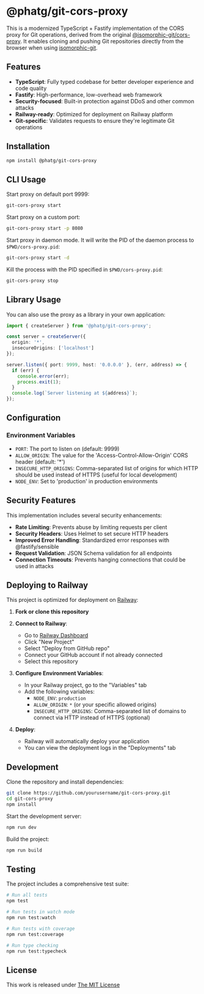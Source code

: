 # @phatg/git-cors-proxy

This is a modernized TypeScript + Fastify implementation of the CORS proxy for Git operations, derived from the original [@isomorphic-git/cors-proxy](https://github.com/isomorphic-git/cors-proxy). It enables cloning and pushing Git repositories directly from the browser when using [isomorphic-git](https://isomorphic-git.org).

## Features

- **TypeScript**: Fully typed codebase for better developer experience and code quality
- **Fastify**: High-performance, low-overhead web framework
- **Security-focused**: Built-in protection against DDoS and other common attacks
- **Railway-ready**: Optimized for deployment on Railway platform
- **Git-specific**: Validates requests to ensure they're legitimate Git operations

## Installation

```sh
npm install @phatg/git-cors-proxy
```

## CLI Usage

Start proxy on default port 9999:

```sh
git-cors-proxy start
```

Start proxy on a custom port:

```sh
git-cors-proxy start -p 8080
```

Start proxy in daemon mode. It will write the PID of the daemon process to `$PWD/cors-proxy.pid`:

```sh
git-cors-proxy start -d
```

Kill the process with the PID specified in `$PWD/cors-proxy.pid`:

```sh
git-cors-proxy stop
```

## Library Usage

You can also use the proxy as a library in your own application:

```typescript
import { createServer } from '@phatg/git-cors-proxy';

const server = createServer({
  origin: '*',
  insecureOrigins: ['localhost']
});

server.listen({ port: 9999, host: '0.0.0.0' }, (err, address) => {
  if (err) {
    console.error(err);
    process.exit(1);
  }
  console.log(`Server listening at ${address}`);
});
```

## Configuration

### Environment Variables

- `PORT`: The port to listen on (default: 9999)
- `ALLOW_ORIGIN`: The value for the 'Access-Control-Allow-Origin' CORS header (default: '*')
- `INSECURE_HTTP_ORIGINS`: Comma-separated list of origins for which HTTP should be used instead of HTTPS (useful for local development)
- `NODE_ENV`: Set to 'production' in production environments

## Security Features

This implementation includes several security enhancements:

- **Rate Limiting**: Prevents abuse by limiting requests per client
- **Security Headers**: Uses Helmet to set secure HTTP headers
- **Improved Error Handling**: Standardized error responses with @fastify/sensible
- **Request Validation**: JSON Schema validation for all endpoints
- **Connection Timeouts**: Prevents hanging connections that could be used in attacks

## Deploying to Railway

This project is optimized for deployment on [Railway](https://railway.app/):

1. **Fork or clone this repository**

2. **Connect to Railway**:
   - Go to [Railway Dashboard](https://railway.app/)
   - Click "New Project"
   - Select "Deploy from GitHub repo"
   - Connect your GitHub account if not already connected
   - Select this repository

3. **Configure Environment Variables**:
   - In your Railway project, go to the "Variables" tab
   - Add the following variables:
     - `NODE_ENV`: `production`
     - `ALLOW_ORIGIN`: `*` (or your specific allowed origins)
     - `INSECURE_HTTP_ORIGINS`: Comma-separated list of domains to connect via HTTP instead of HTTPS (optional)

4. **Deploy**:
   - Railway will automatically deploy your application
   - You can view the deployment logs in the "Deployments" tab

## Development

Clone the repository and install dependencies:

```sh
git clone https://github.com/yourusername/git-cors-proxy.git
cd git-cors-proxy
npm install
```

Start the development server:

```sh
npm run dev
```

Build the project:

```sh
npm run build
```

## Testing

The project includes a comprehensive test suite:

```sh
# Run all tests
npm test

# Run tests in watch mode
npm run test:watch

# Run tests with coverage
npm run test:coverage

# Run type checking
npm run test:typecheck
```

## License

This work is released under [The MIT License](https://opensource.org/licenses/MIT)
